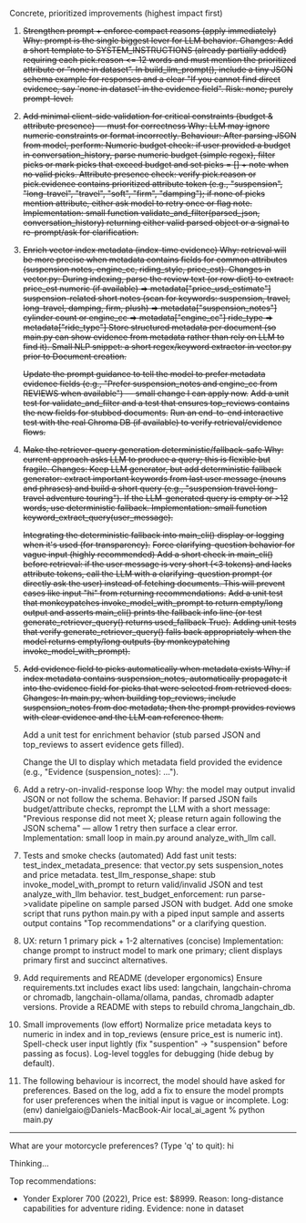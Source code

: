 Concrete, prioritized improvements (highest impact first)

1. ~~Strengthen prompt + enforce compact reasons (apply immediately)
Why: prompt is the single biggest lever for LLM behavior.
Changes:
Add a short template to SYSTEM_INSTRUCTIONS (already partially added) requiring each pick.reason <= 12 words and must mention the prioritized attribute or “none in dataset”.
In build_llm_prompt(), include a tiny JSON schema example for responses and a clear "If you cannot find direct evidence, say 'none in dataset' in the evidence field".
Risk: none; purely prompt-level.~~

2. ~~Add minimal client-side validation for critical constraints (budget & attribute presence) — must for correctness
Why: LLM may ignore numeric constraints or format incorrectly.
Behaviour:
After parsing JSON from model, perform:
Numeric budget check: if user provided a budget in conversation_history, parse numeric budget (simple regex), filter picks or mark picks that exceed budget and set picks = [] + note when no valid picks.
Attribute presence check: verify pick.reason or pick.evidence contains prioritized attribute token (e.g., "suspension", "long-travel", "travel", "soft", "firm", "damping"); if none of picks mention attribute, either ask model to retry once or flag note.
Implementation: small function validate_and_filter(parsed_json, conversation_history) returning either valid parsed object or a signal to re-prompt/ask for clarification.~~

3. ~~Enrich vector index metadata (index-time evidence)
Why: retrieval will be more precise when metadata contains fields for common attributes (suspension notes, engine_cc, riding_style, price_est).
Changes in vector.py:
During indexing, parse the review text (or row dict) to extract:
price_est numeric (if available) => metadata["price_usd_estimate"]
suspension-related short notes (scan for keywords: suspension, travel, long-travel, damping, firm, plush) => metadata["suspension_notes"]
cylinder count or engine_cc => metadata["engine_cc"]
ride_type => metadata["ride_type"]
Store structured metadata per document (so main.py can show evidence from metadata rather than rely on LLM to find it).
Small NLP snippet: a short regex/keyword extractor in vector.py prior to Document creation.~~

    ~~Update the prompt guidance to tell the model to prefer metadata evidence fields (e.g., "Prefer suspension_notes and engine_cc from REVIEWS when available") — small change I can apply now.~~
    ~~Add a unit test for validate_and_filter and a test that ensures top_reviews contains the new fields for stubbed documents.~~
    ~~Run an end-to-end interactive test with the real Chroma DB (if available) to verify retrieval/evidence flows.~~

4. ~~Make the retriever-query generation deterministic/fallback-safe
Why: current approach asks LLM to produce a query; this is flexible but fragile.
Changes:
Keep LLM generator, but add deterministic fallback generator: extract important keywords from last user message (nouns and phrases) and build a short query (e.g., "suspension travel long-travel adventure touring").
If the LLM-generated query is empty or >12 words, use deterministic fallback.
Implementation: small function keyword_extract_query(user_message).~~

    ~~Integrating the deterministic fallback into main_cli() display or logging when it's used (for transparency).~~
        ~~Force clarifying-question behavior for vague input (highly recommended)
        Add a short check in main_cli() before retrieval: if the user message is very short (<3 tokens) and lacks attribute tokens, call the LLM with a clarifying-question prompt (or directly ask the user) instead of fetching documents. This will prevent cases like input "hi" from returning recommendations.~~
        ~~Add a unit test that monkeypatches invoke_model_with_prompt to return empty/long output and asserts main_cli() prints the fallback info line (or test generate_retriever_query() returns used_fallback True).~~
    ~~Adding unit tests that verify generate_retriever_query() falls back appropriately when the model returns empty/long outputs (by monkeypatching invoke_model_with_prompt).~~

5. ~~Add evidence field to picks automatically when metadata exists
Why: if index metadata contains suspension_notes, automatically propagate it into the evidence field for picks that were selected from retrieved docs.
Changes:
In main.py, when building top_reviews, include suspension_notes from doc metadata; then the prompt provides reviews with clear evidence and the LLM can reference them.~~

    Add a unit test for enrichment behavior (stub parsed JSON and top_reviews to assert evidence gets filled).
    
    Change the UI to display which metadata field provided the evidence (e.g., "Evidence (suspension_notes): ...").

6. Add a retry-on-invalid-response loop
Why: the model may output invalid JSON or not follow the schema.
Behavior:
If parsed JSON fails budget/attribute checks, reprompt the LLM with a short message: "Previous response did not meet X; please return again following the JSON schema" — allow 1 retry then surface a clear error.
Implementation: small loop in main.py around analyze_with_llm call.

7. Tests and smoke checks (automated)
Add fast unit tests:
test_index_metadata_presence: that vector.py sets suspension_notes and price metadata.
test_llm_response_shape: stub invoke_model_with_prompt to return valid/invalid JSON and test analyze_with_llm behavior.
test_budget_enforcement: run parse->validate pipeline on sample parsed JSON with budget.
Add one smoke script that runs python main.py with a piped input sample and asserts output contains "Top recommendations" or a clarifying question.

8. UX: return 1 primary pick + 1-2 alternatives (concise)
Implementation: change prompt to instruct model to mark one primary; client displays primary first and succinct alternatives.

9. Add requirements and README (developer ergonomics)
Ensure requirements.txt includes exact libs used: langchain, langchain-chroma or chromadb, langchain-ollama/ollama, pandas, chromadb adapter versions. Provide a README with steps to rebuild chroma_langchain_db.

10. Small improvements (low effort)
Normalize price metadata keys to numeric in index and in top_reviews (ensure price_est is numeric int).
Spell-check user input lightly (fix "suspention" -> "suspension" before passing as focus).
Log-level toggles for debugging (hide debug by default).

11. The following behaviour is incorrect, the model should have asked for preferences. Based on the log, add a fix to ensure the model prompts for user preferences when the initial input is vague or incomplete. Log: (env) danielgaio@Daniels-MacBook-Air local_ai_agent % python main.py


--------------------------------
What are your motorcycle preferences? (Type 'q' to quit): hi

Thinking...

Top recommendations:
- Yonder Explorer 700 (2022), Price est: $8999. Reason: long-distance capabilities for adventure riding. Evidence: none in dataset